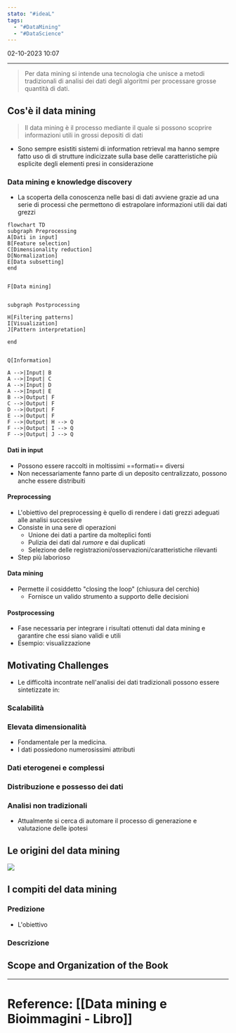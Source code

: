 ```yaml
---
stato: "#ideaL"
tags:
  - "#DataMining"
  - "#DataScience"
---
```

02-10-2023 10:07

--- 

> Per data mining si intende una tecnologia che unisce a metodi tradizionali di analisi dei dati degli algoritmi per processare grosse quantità di dati.


## Cos'è il data mining
> Il data mining è il processo mediante il quale si possono scoprire informazioni utili in grossi depositi di dati

- Sono sempre esistiti sistemi di information retrieval ma hanno sempre fatto uso di di strutture indicizzate sulla base delle caratteristiche più esplicite degli elementi presi in considerazione
### Data mining e knowledge discovery
- La scoperta della conoscenza nelle basi di dati avviene grazie ad una serie di processi che permettono di estrapolare informazioni utili dai dati grezzi


```mermaid
flowchart TD
subgraph Preprocessing
A[Dati in input]
B[Feature selection]
C[Dimensionality reduction]
D[Normalization]
E[Data subsetting]
end


F[Data mining]


subgraph Postprocessing

H[Filtering patterns]
I[Visualization]
J[Pattern interpretation]

end


Q[Information]

A -->|Input| B
A -->|Input| C
A -->|Input| D
A -->|Input| E
B -->|Output| F
C -->|Output| F
D -->|Output| F
E -->|Output| F
F -->|Output| H --> Q
F -->|Output| I --> Q
F -->|Output| J --> Q
```

#### Dati in input
- Possono essere raccolti in moltissimi ==formati== diversi
- Non necessariamente fanno parte di un deposito centralizzato, possono anche essere distribuiti
#### Preprocessing
- L'obiettivo del preprocessing è quello di rendere i dati grezzi adeguati alle analisi successive
- Consiste in una sere di operazioni
	- Unione dei dati a partire da molteplici fonti
	- Pulizia dei dati dal *rumore* e dai duplicati
	- Selezione delle registrazioni/osservazioni/caratteristiche rilevanti
- Step più laborioso
#### Data mining
- Permette il cosiddetto "closing the loop" (chiusura del cerchio)
	- Fornisce un valido strumento a supporto delle decisioni 
#### Postprocessing
- Fase necessaria per integrare i risultati ottenuti dal data mining e garantire che essi siano validi e utili
- Esempio: visualizzazione
## Motivating Challenges
- Le difficoltà incontrate nell'analisi dei dati tradizionali possono essere sintetizzate in:
### Scalabilità
### Elevata dimensionalità
- Fondamentale per la medicina.
- I dati possiedono numerosissimi attributi
### Dati eterogenei e complessi
### Distribuzione e possesso dei dati
### Analisi non tradizionali
- Attualmente si cerca di automare il processo di generazione e valutazione delle ipotesi
## Le origini del data mining
![](https://i.imgur.com/dbUyeWu.png)

## I compiti del data mining
### Predizione
- L'obiettivo 
### Descrizione

## Scope and Organization of the Book











---
# Reference: [[Data mining e Bioimmagini - Libro]]